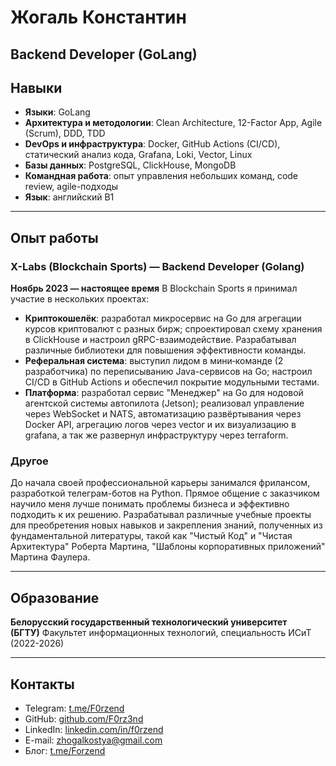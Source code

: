 # Жогаль Константин

**Backend Developer (GoLang)**
---
## Навыки
- **Языки**: GoLang 
- **Архитектура и методологии**: Clean Architecture, 12-Factor App, Agile (Scrum), DDD, TDD
- **DevOps и инфраструктура**: Docker, GitHub Actions (CI/CD), статический анализ кода, Grafana, Loki, Vector, Linux 
- **Базы данных**: PostgreSQL, ClickHouse, MongoDB
- **Командная работа**: опыт управления небольших команд, code review, agile-подходы
- **Язык**: английский B1

---
## Опыт работы
### X-Labs (Blockchain Sports) — Backend Developer (Golang)
**Ноябрь 2023 — настоящее время**
В Blockchain Sports я принимал участие в нескольких проектах:
- **Криптокошелёк**: разработал микросервис на Go для агрегации курсов криптовалют с разных бирж; спроектировал схему хранения в ClickHouse и настроил gRPC-взаимодействие. Разрабатывал различные библиотеки для повышения эффективности команды.
- **Реферальная система**: выступил лидом в мини‑команде (2 разработчика) по переписыванию Java-сервисов на Go; настроил CI/CD в GitHub Actions и обеспечил покрытие модульными тестами.
- **Платформа**: разработал сервис "Менеджер" на Go для нодовой агентской системы автопилота (Jetson); реализовал управление через WebSocket и NATS, автоматизацию развёртывания через Docker API, агрегацию логов через vector и их визуализацию в grafana, а так же развернул инфраструктуру через terraform.
### Другое
До начала своей профессиональной карьеры занимался фрилансом, разработкой телеграм-ботов на Python. Прямое общение с заказчиком научило меня лучше понимать проблемы бизнеса и эффективно подходить к их решению.
Разрабатывал различные учебные проекты для преобретения новых навыков и закрепления знаний, полученных из фундаментальной литературы, такой как "Чистый Код" и "Чистая Архитектура" Роберта Мартина, "Шаблоны корпоративных приложений" Мартина Фаулера.

---
## Образование
**Белорусский государственный технологический университет (БГТУ)** Факультет информационных технологий, специальность ИСиТ (2022-2026)

---
## Контакты
- Telegram: [t.me/F0rzend](https://t.me/F0rzend)
- GitHub: [github.com/F0rz3nd](https://github.com/F0rz3nd)
- LinkedIn: [linkedin.com/in/f0rzend](https://linkedin.com/in/f0rzend)
- E-mail: [zhogalkostya@gmail.com](mailto:zhogalkostya@gmail.com)
- Блог: [t.me/Forzend](https://t.me/forzend)
